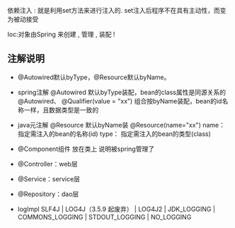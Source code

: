 依赖注入 : 就是利用set方法来进行注入的.
set注入后程序不在具有主动性，而变为被动接受


Ioc:对象由Spring 来创建 , 管理 , 装配 !
## 注解说明
- @Autowired默认byType，@Resource默认byName。

- spring注解 @Autowired 默认byType装配，bean的class属性是同源关系的
            @Autowired、 @Qualifier(value = "xx") 组合按byName装配，bean的id名称一样，且数据类型是一致的

- java元注解 @Resource 默认byName装
            @Resource(name="xx")      name：指定需注入的bean的名称(id)
                type： 指定需注入的bean的类型(class)


- @Component组件 放在类上 说明被spring管理了
- @Controller：web层
- @Service：service层
- @Repository：dao层

- logImpl SLF4J | LOG4J（3.5.9 起废弃） | LOG4J2 | JDK_LOGGING | COMMONS_LOGGING | STDOUT_LOGGING | NO_LOGGING